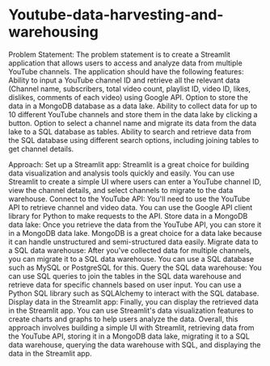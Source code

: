 # Youtube-data-harvesting-and-warehousing
Problem Statement:
The problem statement is to create a Streamlit application that allows users to access and analyze data from multiple YouTube channels. The application should have the following features:
  Ability to input a YouTube channel ID and retrieve all the relevant data (Channel name, subscribers, total video count, playlist ID, video ID, likes, dislikes, comments of each video) using Google API.
 Option to store the data in a MongoDB database as a data lake.
 Ability to collect data for up to 10 different YouTube channels and store them in the data lake by clicking a button.
 Option to select a channel name and migrate its data from the data lake to a SQL database as tables.
Ability to search and retrieve data from the SQL database using different search options, including joining tables to get channel details.


Approach: 
Set up a Streamlit app: Streamlit is a great choice for building data visualization and analysis tools quickly and easily. You can use Streamlit to create a simple UI where users can enter a YouTube channel ID, view the channel details, and select channels to migrate to the data warehouse.
Connect to the YouTube API: You'll need to use the YouTube API to retrieve channel and video data. You can use the Google API client library for Python to make requests to the API.
Store data in a MongoDB data lake: Once you retrieve the data from the YouTube API, you can store it in a MongoDB data lake. MongoDB is a great choice for a data lake because it can handle unstructured and semi-structured data easily.
Migrate data to a SQL data warehouse: After you've collected data for multiple channels, you can migrate it to a SQL data warehouse. You can use a SQL database such as MySQL or PostgreSQL for this.
Query the SQL data warehouse: You can use SQL queries to join the tables in the SQL data warehouse and retrieve data for specific channels based on user input. You can use a Python SQL library such as SQLAlchemy to interact with the SQL database.
Display data in the Streamlit app: Finally, you can display the retrieved data in the Streamlit app. You can use Streamlit's data visualization features to create charts and graphs to help users analyze the data.
Overall, this approach involves building a simple UI with Streamlit, retrieving data from the YouTube API, storing it in a MongoDB data lake, migrating it to a SQL data warehouse, querying the data warehouse with SQL, and displaying the data in the Streamlit app.

